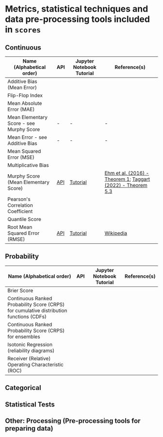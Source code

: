 # Metrics, statistical techniques and data pre-processing tools included in `scores` 

## Continuous

| Name (Alphabetical order)         | API           | Jupyter Notebook Tutorial | Reference(s) |
| ------------------------          | -----------   | -----------               | -----------  |
| Additive Bias (Mean Error)        |               |                           |              |
| Flip-Flop Index                   |               |                           |              |
| Mean Absolute Error (MAE)         |               |                           |              |
| Mean Elementary Score - see Murphy Score |   -    |         -                 |       -      |
| Mean Error - see Additive Bias    |      -        |               -           |       -      |
| Mean Squared Error (MSE)          |               |                           |              |
| Multiplicative Bias               |               |                           |              |
| Murphy Score (Mean Elementary Score) | [API](https://scores.readthedocs.io/en/latest/api.html#scores.continuous.murphy_score) | [Tutorial](https://scores.readthedocs.io/en/latest/tutorials/Murphy_Diagrams.html) | [Ehm et al. (2016) - Theorem 1](https://www.jstor.org/stable/24775351); [Taggart (2022) - Theorem 5.3](https://doi.org/10.1214/21-ejs1957) |
| Pearson's Correlation Coefficient |               |                           |              |
| Quantile Score                    |               |                           |              |
| Root Mean Squared Error (RMSE)     | [API](https://scores.readthedocs.io/en/latest/api.html#scores.continuous.rmse) | [Tutorial](https://scores.readthedocs.io/en/latest/tutorials/Root_Mean_Squared_Error.html) | [Wikipedia](https://en.wikipedia.org/wiki/Root-mean-square_deviation) |

## Probability

| Name (Alphabetical order)         | API           | Jupyter Notebook Tutorial | Reference(s) |
| ------------------------          | -----------   | -----------               | -----------  |
| Brier Score                       |               |                           |              |
| Continuous Ranked Probability Score (CRPS) for cumulative distribution functions (CDFs) |       |    |
| Continuous Ranked Probability Score (CRPS) for ensembles |               |                           |              |
| Isotonic Regression (reliability diagrams) |               |                           |              |
| Receiver (Relative) Operating Characteristic (ROC) |      |                           |              |

## Categorical

## Statistical Tests

## Other: Processing (Pre-processing tools for preparing data)
